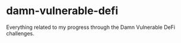 # damn-vulnerable-defi
Everything related to my progress through the Damn Vulnerable DeFi challenges.
